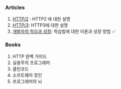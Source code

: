 ### Articles

1. [HTTP/2](https://http2-explained.haxx.se/en/part1) : HTTP2 에 대한 설명
2. [HTTP/3](https://http3-explained.haxx.se/): HTTP3에 대한 설명
3. [개발자의 학습과 성장](https://kciter.so/posts/developers-learning-and-growth/): 학습법에 대한 이론과 성장 방법 ✅

### Books

1. HTTP 완벽 가이드
2. 실용주의 프로그래머
3. 클린코드
4. 소프트웨어 장인
5. 프로그래머의 뇌

